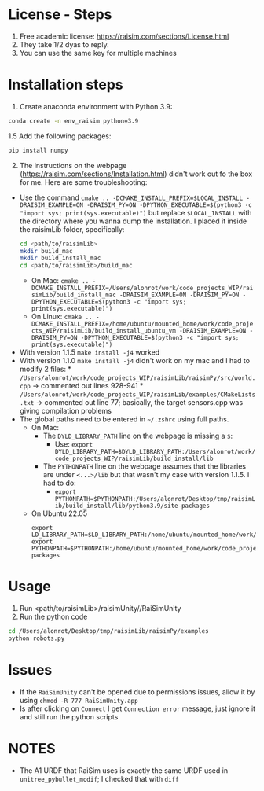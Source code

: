 # License - Steps
1. Free academic license: https://raisim.com/sections/License.html
2. They take 1/2 dyas to reply.
2. You can use the same key for multiple machines

# Installation steps
1. Create anaconda environment with Python 3.9:
```bash
conda create -n env_raisim python=3.9
```
1.5 Add the following packages:
```bash
pip install numpy
````

2. The instructions on the webpage (https://raisim.com/sections/Installation.html) didn't work out fo the box for me. Here are some troubleshooting:
 * Use the command `cmake .. -DCMAKE_INSTALL_PREFIX=$LOCAL_INSTALL -DRAISIM_EXAMPLE=ON -DRAISIM_PY=ON -DPYTHON_EXECUTABLE=$(python3 -c "import sys; print(sys.executable)")`
	but replace `$LOCAL_INSTALL` with the directory where you wanna dump the installation. I placed it inside the raisimLib folder, specifically:
	```bash
	cd <path/to/raisimLib>
	mkdir build_mac
	mkdir build_install_mac
	cd <path/to/raisimLib>/build_mac
	```
	* On Mac:
		`cmake .. -DCMAKE_INSTALL_PREFIX=/Users/alonrot/work/code_projects_WIP/raisimLib/build_install_mac -DRAISIM_EXAMPLE=ON -DRAISIM_PY=ON -DPYTHON_EXECUTABLE=$(python3 -c "import sys; print(sys.executable)")`
	* On Linux:
		`cmake .. -DCMAKE_INSTALL_PREFIX=/home/ubuntu/mounted_home/work/code_projects_WIP/raisimLib/build_install_ubuntu_vm -DRAISIM_EXAMPLE=ON -DRAISIM_PY=ON -DPYTHON_EXECUTABLE=$(python3 -c "import sys; print(sys.executable)")`
 * With version 1.1.5 `make install -j4` worked
 * With version 1.1.0 `make install -j4` didn't work on my mac and I had to modify 2 files:
		* `/Users/alonrot/work/code_projects_WIP/raisimLib/raisimPy/src/world.cpp` -> commented out lines 928-941
		* `/Users/alonrot/work/code_projects_WIP/raisimLib/examples/CMakeLists.txt` -> commented out line 77; basically, the target sensors.cpp was giving compilation problems
 * The global paths need to be entered in `~/.zshrc` using full paths. 
 	* On Mac:
	 	* The `DYLD_LIBRARY_PATH` line on the webpage is missing a `$`:
			* Use: `export DYLD_LIBRARY_PATH=$DYLD_LIBRARY_PATH:/Users/alonrot/work/code_projects_WIP/raisimLib/build_install/lib`
		* The `PYTHONPATH` line on the webpage assumes that the libraries are under `<...>/lib` but that wasn't my case with version 1.1.5. I had to do:
			* `export PYTHONPATH=$PYTHONPATH:/Users/alonrot/Desktop/tmp/raisimLib/build_install/lib/python3.9/site-packages`
	* On Ubuntu 22.05
		```
		export LD_LIBRARY_PATH=$LD_LIBRARY_PATH:/home/ubuntu/mounted_home/work/code_projects_WIP/raisimLib/build_install/lib
		export PYTHONPATH=$PYTHONPATH:/home/ubuntu/mounted_home/work/code_projects_WIP/raisimLib/build_install/lib/python3.9/site-packages
		```





# Usage
1. Run <path/to/raisimLib>/raisimUnity/<OS>/RaiSimUnity
2. Run the python code
```bash
cd /Users/alonrot/Desktop/tmp/raisimLib/raisimPy/examples
python robots.py
````

# Issues
* If the `RaiSimUnity` can't be opened due to permissions issues, allow it by using `chmod -R 777 RaiSimUnity.app`
* Is after clicking on `Connect` I get `Connection error` message, just ignore it and still run the python scripts


# NOTES
* The A1 URDF that RaiSim uses is exactly the same URDF used in `unitree_pybullet_modif`; I checked that with `diff`







